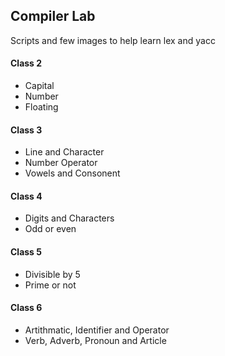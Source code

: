 ## Compiler Lab
Scripts and few images to help learn lex and yacc

#### Class 2
- Capital
- Number
- Floating

#### Class 3
- Line and Character
- Number Operator
- Vowels and Consonent

#### Class 4
- Digits and Characters
- Odd or even

#### Class 5
- Divisible by 5
- Prime or not

#### Class 6
- Artithmatic, Identifier and Operator
- Verb, Adverb, Pronoun and Article
